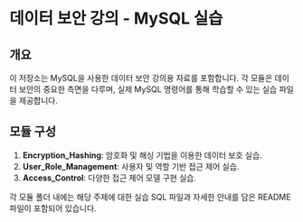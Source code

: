 # 데이터 보안 강의 - MySQL 실습

## 개요
이 저장소는 MySQL을 사용한 데이터 보안 강의용 자료를 포함합니다. 각 모듈은 데이터 보안의 중요한 측면을 다루며, 실제 MySQL 명령어를 통해 학습할 수 있는 실습 파일을 제공합니다.

## 모듈 구성
1. **Encryption_Hashing**: 암호화 및 해싱 기법을 이용한 데이터 보호 실습.
2. **User_Role_Management**: 사용자 및 역할 기반 접근 제어 실습.
3. **Access_Control**: 다양한 접근 제어 모델 구현 실습.

각 모듈 폴더 내에는 해당 주제에 대한 실습 SQL 파일과 자세한 안내를 담은 README 파일이 포함되어 있습니다.

